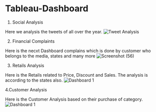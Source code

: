 # Tableau-Dashboard
1. Social Analysis 

Here we analysis the tweets of all over the year.
![Tweet Analysis](https://user-images.githubusercontent.com/65023775/189179376-49242879-f43b-40d6-a475-a66e7484dbf2.png)


2. Financial Complaints

Here is the necxt Dashboard complains which is done by customer who belongs to the media, states and many more 
![Screenshot (56)](https://user-images.githubusercontent.com/65023775/189240668-f11b3727-567b-45ec-b544-5f7f94ea0ee5.png)

3. Retails Analysis 

Here is the Retails related to Price, Discount and Sales. The analysis is according to the states also.
![Dashboard 1](https://user-images.githubusercontent.com/65023775/189491610-8d77aa7a-ea38-41a1-b5c1-cd3464d09be6.png)

4.Customer Analysis 

Here is the Customer Analysis based on their purchase of category.
![Dashboard 1](https://user-images.githubusercontent.com/65023775/189518575-3030e264-0026-472e-90e6-c4cb37b8e026.png)

